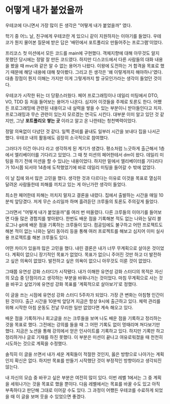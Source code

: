 # 어떻게 내가 붙었을까
우테코에 다니면서 가장 많이 든 생각은 "어떻게 내가 붙었을까" 였다.

학기 중 어느 날, 친구에게 우테코란 게 있으니 같이 지원하자는 이야기를 들었다. 우테코가 뭔지 물어본 질문에 받은 답은 '배민에서 포트폴리오 만들어주는 프로그램'이었다.

프리코스 첫 미션에서 모든 코드를 main에 구현했다. 객체지향에 대해 아무것도 알지 못했던 당시에는 정말 잘 만든 코드였다. 하지만 디스코드에서 다른 사람들의 대화 내용을 봤을 때 mvc와 같은 알 수 없는 용어가 나왔다.
이왕에 도전하는 거 합격을 목표로 했기 때문에 해당 내용에 대해 찾아봤다. 그리고 든 생각은 '왜 이렇게까지 해야하나'였다. 대충 장점이 뭔지 이해는 가지만 이게 그렇게까지 할 규모인가라는 생각이 들었던 것이다.

우테코가 시작한 뒤는 더 당황스러웠다. 페어 프로그래밍이나 데일리 미팅에서 DTO, VO, TDD 등 처음 들어보는 용어가 나온다. 심지어 이것들을 주제로 토론도 한다. 어쨌든 프로그래밍에 관련된 내용이고 내 실력을 쌓을 수 있는 부분이니 받아들인다고 치자.
프로그래밍과 무슨 관련이 있는지 모르겠는 연극도 시킨다. 대부분 이미 알고 있던 것 같지만, 그냥 **포트폴리오 쌓는 곳** 이라고 알고 온 나한테는 청천벽력이었다.

정말 의욕없이 다녔던 것 같다. 일찍 준비를 끝내도 일부러 시간을 보내다 집을 나서곤 했다. 우테코 내의 활동에도 굉장히 소극적으로 참여했다. 

그러다가 이건 아니다 라고 생각하게 된 계기가 생겼다. 평소처럼 느긋하게 출근해서 1층에서 엘리베이터를 기다리고 있었다. 그 때 첫 미션의 페어한테서 dm이 왔다. 데일리 미팅을 하기 전에 미션을 할 수 있냐는 내용이었다.
하지만 밑에서 엘리베이터를 기다리다가 10시쯤 되서야 14층에 도착했었기에 바로 데일리 미팅을 들어갈 수 밖에 없었다.

이 날 집에 와서 많은 고민을 했다. 생각한 것과 다르다는 이유로 이것을 목표로 열심히 달려온 사람들한테 피해를 끼치고 있는 게 아닌가란 생각이 들었다.

최소한 페어한테 피해는 끼치지 말자고 결론을 내렸다. 집에서 출발하는 시간을 매일 10분씩 앞당겼다. 저게 무슨 소리일까 하며 흘려듣던 크루들의 토론도 주의깊게 들었다.

그러면서 "어떻게 내가 붙었을까"를 여러 번 떠올렸다. 다른 크루들의 이야기를 들어보면 다들 많은 경험치를 쌓아왔다. 한번도 배운 점을 기록해본 적도 없는 나와는 달리 블로그나 git에 배운 점을 기록하는 크루들이 있다.
컴공임에도 불구하고 어떤 프로젝트도 해본 적이 없는 나와는 달리 동아리 등을 통해 여러 프로젝트를 해보고 심지어 이미 실사용 프로젝트를 해본 크루들도 있다.

어떤 차이가 있을까 많은 고민을 했다. 내린 결론은 내가 너무 무계획으로 살아온 것이었다. 계획이 없으니 장기적인 목표가 없었다. 목표가 없으니 주어진 것만 하고 더 발전하고 싶은 의욕이 없었다.
발전하고 싶은 의욕이 없으니 아무것도 이룬 것이 없었다.

그때쯤 유연성 강화 스터디가 시작됐다. 내가 이해한 유연성 강화 스터디의 목적은 자신의 모습 중 단점이라고 생각하는 부분을 바꿔나가는 것이었다. 마침 무계획으로 사는 것을 바꾸고 싶었기에 유연성 강화 목표를 '계획적으로 살아보기'로 정했다.

이 글을 쓰는 시점에 유연성 강화 스터디 5주차가 되었다. 가장 큰 변화는 아침형 인간이 된 것이다. 출근 시간을 10분씩 앞당겨 지금은 항상 9시에 출근하고 있다. 체력 관리를 위해 시작한 아침 운동도 전날 무리한 일만 없었다면 계속 해오고 있다.

배운 점을 기록하거나 회고글을 쓰는 크루들을 보며 나도 배운 점을 기록하고 정리하는 것을 목표로 했다. 그전에는 강의를 들을 때 그 어떤 기록도 없이 멍때리며 쳐다보기만 했다. 지금은 노션을 통해 강의에서 얻은 인사이트를 기록하고 있다.
하지만 기록만 하고 정리하거나 글로 기재를 하진 못했다. 이 부분은 미션이 끝나고 여유로워졌을 때 천천히 시도하는 것으로 계획을 수정했다.

솔직히 이 글을 쓰면서 내가 세운 계획들이 적절한 것인지, 옳은 방향으로 나아가는 계획인지 확신은 없다. 하지만 목표를 만들기 시작했단 것이 부정적인 방향이라고 생각되진 않는다.

내 자신의 모습 중 바꾸고 싶은 부분은 여전히 많이 있다. 이번 레벨 1에서는 그 중 계획을 세워나가는 것을 목표로 했을 뿐이다. 다음 레벨에서는 목표를 바꿀 수도 있고 아직 부족하다고 판단해 그대로 이어갈 수도 있다. 그 과정이 어쨌든 우테코를 수료하게 되었을 때 이 글을 보며 웃을 수 있었으면 좋겠다.
